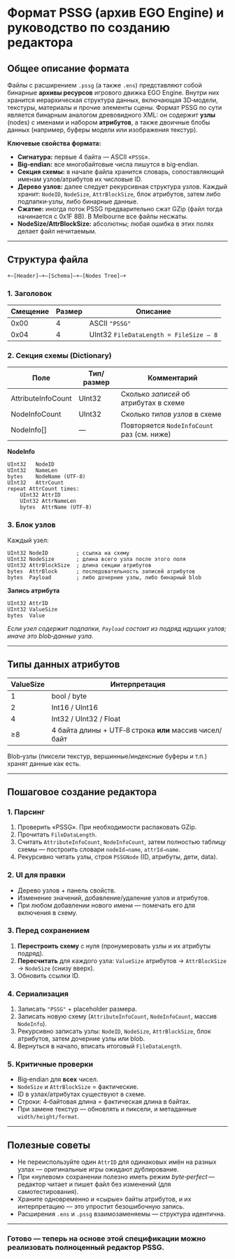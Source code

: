 # Формат PSSG (архив EGO Engine) и руководство по созданию редактора

## Общее описание формата

Файлы с расширением `.pssg` (а также `.ens`) представляют собой бинарные **архивы ресурcов** игрового движка EGO Engine. Внутри них хранится иерархическая структура данных, включающая 3D‑модели, текстуры, материалы и прочие элементы сцены. Формат PSSG по сути является бинарным аналогом древовидного XML: он содержит **узлы** (nodes) с именами и набором **атрибутов**, а также двоичные блобы данных (например, буферы модели или изображения текстур).

**Ключевые свойства формата:**

* **Сигнатура:** первые 4 байта — ASCII «`PSSG`».
* **Big‑endian:** все многобайтовые числа пишутся в big‑endian.
* **Секция схемы:** в начале файла хранится словарь, сопоставляющий именам узлов/атрибутов их числовые ID.
* **Дерево узлов:** далее следует рекурсивная структура узлов. Каждый хранит: `NodeID`, `NodeSize`, `AttrBlockSize`, блок атрибутов, затем либо подпапки‑узлы, либо бинарные данные.
* **Сжатие:** иногда поток PSSG предварительно сжат GZip (файл тогда начинается с 0x1F 8B). В Melbourne все файлы несжаты.
* **NodeSize/AttrBlockSize:** абсолютны; любая ошибка в этих полях делает файл нечитаемым.

---

## Структура файла

```
+–[Header]–+–[Schema]–+–[Nodes Tree]–+
```

### 1. Заголовок

| Смещение | Размер | Описание          |
|----------|--------|-------------------|
| 0x00     | 4      | ASCII `"PSSG"`    |
| 0x04     | 4      | UInt32 `FileDataLength = FileSize – 8` |

### 2. Секция схемы (Dictionary)

| Поле                | Тип/размер | Комментарий                                          |
|---------------------|-----------|------------------------------------------------------|
| AttributeInfoCount  | UInt32    | Сколько *записей* об атрибутах в схеме               |
| NodeInfoCount       | UInt32    | Сколько *типов узлов* в схеме                        |
| NodeInfo[]          | —         | Повторяется `NodeInfoCount` раз (см. ниже)           |

**NodeInfo**

```
UInt32   NodeID
UInt32   NameLen
bytes    NodeName (UTF‑8)
UInt32   AttrCount
repeat AttrCount times:
    UInt32 AttrID
    UInt32 AttrNameLen
    bytes  AttrName (UTF‑8)
```

### 3. Блок узлов

Каждый узел:

```
UInt32 NodeID         ; ссылка на схему
UInt32 NodeSize       ; длина всего узла после этого поля
UInt32 AttrBlockSize  ; длина секции атрибутов
bytes  AttrBlock      ; последовательность записей атрибутов
bytes  Payload        ; либо дочерние узлы, либо бинарный blob
```

**Запись атрибута**

```
UInt32 AttrID
UInt32 ValueSize
bytes  Value
```

*Если узел содержит подпапки, `Payload` состоит из подряд идущих узлов; иначе это blob‑данные узла.*

---

## Типы данных атрибутов

| ValueSize | Интерпретация                         |
|-----------|---------------------------------------|
| 1         | bool / byte                           |
| 2         | Int16 / UInt16                        |
| 4         | Int32 / UInt32 / Float               |
| ≥8        | 4 байта длины + UTF‑8 строка **или** массив чисел/байт |

Blob‑узлы (пиксели текстур, вершинные/индексные буферы и т.п.) хранят данные как есть.

---

## Пошаговое создание редактора

### 1. Парсинг

1. Проверить «PSSG». При необходимости распаковать GZip.  
2. Прочитать `FileDataLength`.
3. Считать `AttributeInfoCount`, `NodeInfoCount`, затем полностью таблицу схемы — построить словари `nodeId→name`, `attrId→name`.
4. Рекурсивно читать узлы, строя `PSSGNode` (ID, атрибуты, дети, data).

### 2. UI для правки

* Дерево узлов + панель свойств.  
* Изменение значений, добавление/удаление узлов и атрибутов.  
* При любом добавлении нового имени — помечать его для включения в схему.

### 3. Перед сохранением

1. **Перестроить схему** с нуля (пронумеровать узлы и их атрибуты подряд).  
2. **Пересчитать** для каждого узла: `ValueSize` атрибутов → `AttrBlockSize` → `NodeSize` (снизу вверх).  
3. Обновить ссылки ID.

### 4. Сериализация

1. Записать `"PSSG"` + placeholder размера.  
2. Записать новую схему (`AttributeInfoCount`, `NodeInfoCount`, массив `NodeInfo`).  
3. Рекурсивно записать узлы: `NodeID`, `NodeSize`, `AttrBlockSize`, блок атрибутов, затем дочерние узлы или blob.  
4. Вернуться в начало, вписать итоговый `FileDataLength`.

### 5. Критичные проверки

* Big‑endian для **всех** чисел.  
* `NodeSize` и `AttrBlockSize` = фактические.  
* ID в узлах/атрибутах существуют в схеме.  
* Строки: 4‑байтовая длина = фактическая длина в байтах.  
* При замене текстур — обновлять и пиксели, и метаданные `width/height/format`.

---

## Полезные советы

* Не переиспользуйте один `AttrID` для одинаковых имён на разных узлах — оригинальные игры ожидают дублирование.  
* При «нулевом» сохранении полезно иметь режим *byte‑perfect* — редактор читает и пишет файл без изменений (для самотестирования).  
* Храните одновременно и «сырые» байты атрибутов, и их интерпретацию — это упростит безошибочную запись.  
* Расширения `.ens` и `.pssg` взаимозаменяемы — структура идентична.  

---

### Готово — теперь на основе этой спецификации можно реализовать полноценный редактор PSSG.
